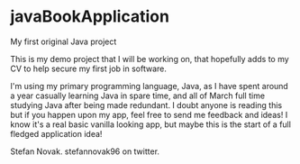 # javaBookApplication
My first original Java project

This is my demo project that I will be working on, that hopefully adds to my CV to help secure my first job in software.

I'm using my primary programming language, Java, as I have spent around a year casually learning Java in spare time, and all of March full time studying Java after being made redundant. I doubt anyone is reading this but if you happen upon my app, feel free to send me feedback and ideas! I know it's a real basic vanilla looking app, but maybe this is the start of a full fledged application idea!

Stefan Novak. stefannovak96 on twitter.

